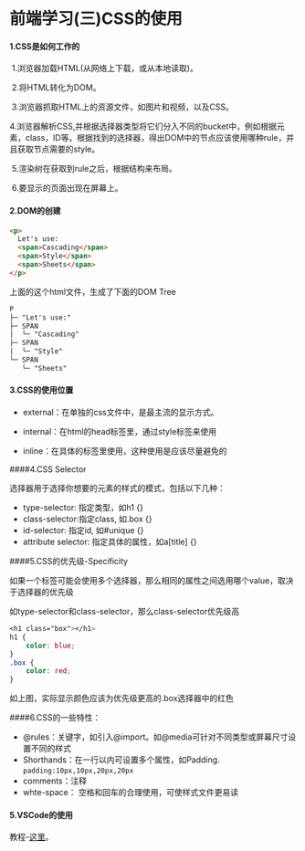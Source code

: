 # 前端学习(三)CSS的使用

#### 1.CSS是如何工作的

​	1.浏览器加载HTML(从网络上下载，或从本地读取)。

​	2.将HTML转化为DOM。

​	3.浏览器抓取HTML上的资源文件，如图片和视频，以及CSS。

​	4.浏览器解析CSS,并根据选择器类型将它们分入不同的bucket中，例如根据元素，class，ID等。根据找到的选择器，得出DOM中的节点应该使用哪种rule，并且获取节点需要的style。

​	5.渲染树在获取到rule之后，根据结构来布局。

​	6.要显示的页面出现在屏幕上。

#### 2.DOM的创建

```html
<p>
  Let's use:
  <span>Cascading</span>
  <span>Style</span>
  <span>Sheets</span>
</p>
```



上面的这个html文件，生成了下面的DOM Tree

```html
P
├─ "Let's use:"
├─ SPAN
|  └─ "Cascading"
├─ SPAN
|  └─ "Style"
└─ SPAN
   └─ "Sheets"
```



#### 3.CSS的使用位置

-  external：在单独的css文件中，是最主流的显示方式。

-  internal：在html的head标签里，通过style标签来使用

-  inline：在具体的标签里使用，这种使用是应该尽量避免的

####4.CSS Selector

选择器用于选择你想要的元素的样式的模式，包括以下几种：

- type-selector: 指定类型，如h1 {}
- class-selector:指定class, 如.box {}
- id-selector: 指定id, 如#unique {}
- attribute selector: 指定具体的属性，如a[title] {}

####5.CSS的优先级-Specificity

如果一个标签可能会使用多个选择器，那么相同的属性之间选用哪个value，取决于选择器的优先级

如type-selector和class-selector，那么class-selector优先级高

```css
<h1 class="box"></h1>
h1 {
	color: blue;
}
.box {
	color: red;
}
```

如上图，实际显示颜色应该为优先级更高的.box选择器中的红色

####6.CSS的一些特性：

- @rules：关键字，如引入@import。如@media可针对不同类型或屏幕尺寸设置不同的样式
- Shorthands：在一行以内可设置多个属性，如Padding.    `padding:10px,10px,20px,20px`
- comments：注释
- whte-space： 空格和回车的合理使用，可使样式文件更易读

#### 5.VSCode的使用

教程-[这里](https://code.makery.ch/library/html-css/part1/)。